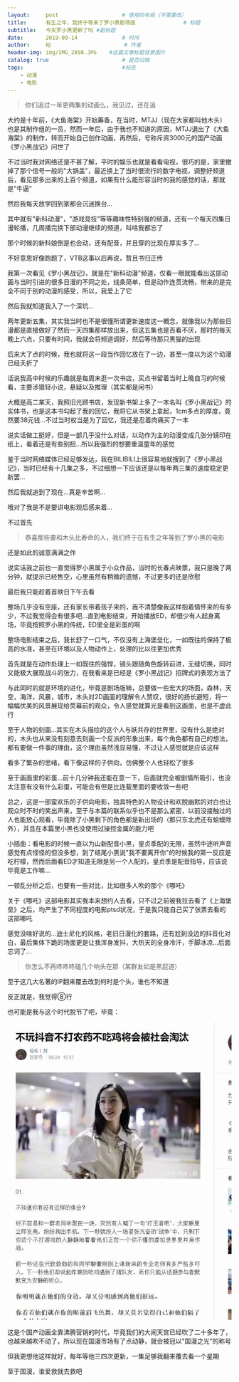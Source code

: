 ```yaml
---
layout:     post   				    # 使用的布局（不需要改）
title:      有生之年，我终于等来了罗小黑剧场版				# 标题 
subtitle:   今天罗小黑更新了吗 #副标题
date:       2019-09-14				# 时间
author:     纪 						# 作者
header-img: img/IMG_2898.JPG 	#这篇文章标题背景图片
catalog: true 						# 是否归档
tags:								#标签
    - 动漫
    - 电影
---
```


>你们追过一年更两集的动画么，我见过，还在追

大约是十年前，《大鱼海棠》开始筹备，在当时，MTJJ（现在大家都叫他木头）也是其制作组的一员，然而一年后，由于我也不知道的原因，MTJJ退出了《大鱼海棠》的制作，转而开始自己创作动画，再然后，号称斥资3000元的国产动画《罗小黑战记》问世了

不过当时我对网络还是不甚了解，平时的娱乐也就是看看电视，很巧的是，家里撤掉了那个信号一般的"大锅盖"，最近换上了当时很流行的数字电视，调整好频道后，看见那多出来的上百个频道，如果有什么能形容当时的我的感觉的话，那就是"牛逼"

然后我每天放学回到家都会沉迷换台...

其中就有"新科动漫"，"游戏竞技"等等趣味性特别强的频道，还有一个每天四集日漫轮播，几周播完换下部动漫继续的频道，叫啥我都忘了

那个时候的新科娘倒是也会动，还有配音，并且穿的比现在厚实多了...

不好意思好像跑题了，VTB这事以后再说，暂且书归正传

我第一次看见《罗小黑战记》，就是在"新科动漫"频道，仅看一眼就能看出这部动画与当时引进的很多日漫的不同之处，线条简单，但是动作连贯流畅，带来的是完全不同于别的动漫的感受，所以，我爱上了它

然后我就知道我入了一个深坑...

两年更新五集，其实我当时也不是很懂所谓更新速度这一概念，就像我以为那些日漫都是直接做好了然后一天四集那样放出来，但这五集也是百看不厌，那时的每天晚上六点，只要有时间，我就会将频道调好，然后等待那只黑猫的出现

后来大了点的时候，我也就将这一段当作回忆放在了一边，甚至一度以为这个动漫已经夭折了

话说我高中时候的乐趣就是每周末逛一次书店，买点书留着当时上晚自习的时候看，主要涉猎轻小说，悬疑以及推理（其实都是闲书）

大概是高二某天，我照旧光顾书店，发现新书架上多了一本名叫《罗小黑战记》的实体书，也是这本书勾起了我的回忆，我将它从书架上拿起，1cm多点的厚度，竟然要38元钱...不过当时权当是为了回忆，我还是忍着肉痛买了一本

说实话做工挺好，但是一部几乎没什么对话，以动作为主的动漫变成几张分镜印在纸上，看着还是有些别扭...所以我强烈的想要重温童年的感觉

鉴于当时网络媒体已经足够发达，我在BILIBILI上很容易地就搜到了《罗小黑战记》，当时已经有十几集之多，不过细想一下应该还是以每年两三集的速度稳定更新罢...

然后我就追到了现在...真是辛苦啊...

哦对了我是不是要讲电影观后感来着...

不过首先

>恭喜那些要和木头比寿命的人，我们终于在有生之年等到了罗小黑的电影

还是如此的诚意满满之作

说实话我之前也一直觉得罗小黑属于小众作品，当时的长春点映票，我只是晚了两分钟，就提示已经售空，心里虽然有稍微的遗憾，不过更多的还是欣慰

最后我只能趁着首映日下午去看

整场几乎没有空座，还有家长带着孩子来的，我不清楚像我这样抱着情怀来的有多少，不过我觉得会有很多吧...直到电影结束，开始播放ED，却很少有人起身离场，毕竟按照罗小黑的传统，ED里全是彩蛋的啊

整场电影结束之后，我长舒了一口气，不仅没有上海堡垒化，一如既往的保持了极高的水准，甚至在环境以及人物动作上，处理的比以往更加优秀

首先就是在动作处理上一如既往的强悍，镜头跟随角色旋转前进，无缝切换，同时又能极大展现战斗的张力，在我看来是已经是《罗小黑战记》招牌式的表现方法了

与此同时的就是环境的进化，毕竟是剧场版嘛，总要做一些宏大的场面，森林，天空，海洋，风暴，城市，木头对2D画面的理解令人赞叹，很好的扬长避短，将一幅幅优美的风景展现给荧幕前的观众，令人感觉就算光是看到这画面，也是不虚此行

至于人物的刻画...其实在木头描绘的这个人与妖共存的世界里，没有什么是绝对的，木头也从来没有刻意去刻画一个反派的形象出来，每个角色都有自己的想法，都有要做一件事的理由，这个理由虽然浅显易懂，不过让人感觉就是应该这样

看多了繁杂的思绪，看下像这样的子供向，仿佛整个人也轻松了很多

至于画面里的彩蛋...前十几分钟我还能在意一下，后面就完全被剧情所吸引，也没太注意有没有什么彩蛋，可能会有但是比连载里面的要收敛一些吧

总之，这是一部蛮欢乐的子供向电影，独具特色的人物设计和欢脱幽默的对白也让观众时不时的笑出声来，至于与本篇的联系似乎也不是那么紧密，以前没接触过的人也能放心观看，毕竟除了小黑剩下的角色都是新出场的（那只东北虎还有蛤蟆除外），并且在本篇里小黑也没使用过操控金属的能力吧

小插曲：看电影的时候一直以为山新配音小黑，皇贞季配的无限，虽然中途听声音感觉有点怪怪的但没多想，到了结尾小黑说"我不要离开你"的时候我的第一反应是吃柠檬，然而后面看ED才知道无限是另一个人配的，皇贞季是配音指导，应该说毕竟是工作嘛...

一顿乱分析之后，也要有一些对比，比如很多人吹的那个《哪吒》

关于《哪吒》这部电影其实我本来想约人去看，只不过之前被我拉去看了《上海堡垒》之后，均产生了不同程度的电影ptsd状况，于是我只能自己买了张票去看的这部哪吒

感觉没啥好说的...迪士尼化的风格，老旧日漫化的套路，还有尬到没边的抖音化对白，最后集体下跪的场面更是让我浑身发抖，大热天的全身冷汗，手脚冰凉...后面忘词了...

>你怎么不再咚咚咚磕几个响头在那（某群友如是黑屁道）

至于这几大名著的IP翻来覆去改到何时是个头，谁也不知道

反正就是，我觉得⑧行

也可能是我与这个时代脱节了吧，毕竟：

![](https://raw.githubusercontent.com/NoordZeedebuTirpitz/pic/master/F188B699F8CC072AD8FEF3BCB75A42CD.jpg)

这是个国产动画全靠沸腾营销的时代，毕竟我们的大闹天宫已经吹了二十多年了，也越来越吹不动了，所以现在国漫市场有了点动静，就会被冠以"国漫之光"的称号

但我更想他这样就好，每年等他三四次更新，一集足够我翻来覆去看一个星期

至于国漫，谁爱救就去救吧

